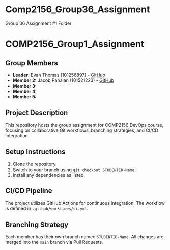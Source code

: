 # Comp2156_Group36_Assignment
Group 36 Assignment #1 Folder
# COMP2156_Group1_Assignment
## Group Members
- **Leader:** Evan Thomas (101256897) - [GitHub](https://github.com/EvanCT4)
- **Member 2:** Jacob Pahalan (101521223) - [GitHub](https://github.com/jpahalan)
- **Member 3:** 
- **Member 4:**
- **Member 5:**
## Project Description
This repository hosts the group assignment for COMP2156 DevOps course, focusing on
collaborative Git workflows, branching strategies, and CI/CD integration.
## Setup Instructions
1. Clone the repository.
2. Switch to your branch using `git checkout STUDENTID-Name`.
3. Install any dependencies as listed.
## CI/CD Pipeline
The project utilizes GitHub Actions for continuous integration. The workflow is defined
in `.github/workflows/ci.yml`.
## Branching Strategy
Each member has their own branch named `STUDENTID-Name`. All changes are
merged into the `main` branch via Pull Requests.